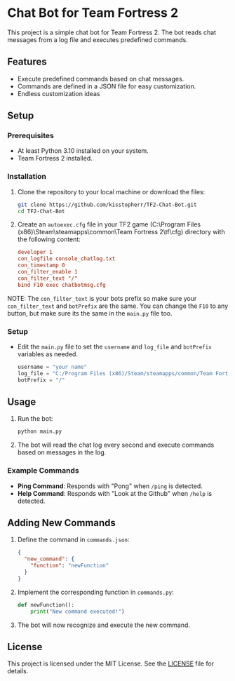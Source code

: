 # Chat Bot for Team Fortress 2

This project is a simple chat bot for Team Fortress 2. The bot reads chat messages from a log file and executes predefined commands.

## Features

- Execute predefined commands based on chat messages.
- Commands are defined in a JSON file for easy customization.
- Endless customization ideas

## Setup

### Prerequisites

- At least Python 3.10 installed on your system.
- Team Fortress 2 installed.

### Installation

1. Clone the repository to your local machine or download the files:

    ```sh
    git clone https://github.com/kisstopherr/TF2-Chat-Bot.git
    cd TF2-Chat-Bot
    ```

2. Create an `autoexec.cfg` file in your TF2 game (C:\Program Files (x86)\Steam\steamapps\common\Team Fortress 2\tf\cfg) directory with the following content:
   
    ```cfg
    developer 1
    con_logfile console_chatlog.txt
    con_timestamp 0
    con_filter_enable 1
    con_filter_text "/"
    bind F10 exec chatbotmsg.cfg
    ```
NOTE:
The `con_filter_text` is your bots prefix so make sure your `con_filter_text` and `botPrefix` are the same.
You can change the `F10` to any button, but make sure its the same in the `main.py` file too. 

### Setup

- Edit the `main.py` file to set the `username` and `log_file` and `botPrefix` variables as needed.

    ```python
    username = "your name"
    log_file = "C:/Program Files (x86)/Steam/steamapps/common/Team Fortress 2/tf/console_chatlog.txt"1
    botPrefix = "/"
    ```

## Usage

1. Run the bot:

    ```sh
    python main.py
    ```

2. The bot will read the chat log every second and execute commands based on messages in the log.

### Example Commands

- **Ping Command**: Responds with "Pong" when `/ping` is detected.
- **Help Command**: Responds with "Look at the Github" when `/help` is detected.

## Adding New Commands

1. Define the command in `commands.json`:

    ```json
    {
      "new_command": {
        "function": "newFunction"
      }
    }
    ```

2. Implement the corresponding function in `commands.py`:

    ```python
    def newFunction():
        print("New command executed!")
    ```

3. The bot will now recognize and execute the new command.

## License

This project is licensed under the MIT License. See the [LICENSE](LICENSE) file for details.
